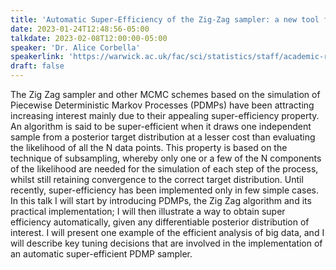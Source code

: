 ```yaml
---
title: 'Automatic Super-Efficiency of the Zig-Zag sampler: a new tool for the analysis of big data.'
date: 2023-01-24T12:48:56-05:00
talkdate: 2023-02-08T12:00:00-05:00
speaker: 'Dr. Alice Corbella'
speakerlink: 'https://warwick.ac.uk/fac/sci/statistics/staff/academic-research/corbella/'
draft: false
---
```


The Zig Zag sampler and other MCMC schemes based on the simulation of Piecewise Deterministic Markov Processes (PDMPs) have been attracting increasing interest mainly due to their appealing super-efficiency property. An algorithm is said to be super-efficient when it draws one independent sample from a posterior target distribution at a lesser cost than evaluating the likelihood of all the N data points.
This property is based on the technique of subsampling, whereby only one or a few of the N components of the likelihood are needed for the simulation of each step of the process, whilst still retaining convergence to the correct target distribution.
Until recently, super-efficiency has been implemented only in few simple cases. In this talk I will start by introducing PDMPs, the Zig Zag algorithm and its practical implementation; I will then illustrate a way to obtain super efficiency automatically, given any differentiable posterior distribution of interest. I will present one example of the efficient analysis of big data, and I will describe key tuning decisions that are involved in the implementation of an automatic super-efficient PDMP sampler.